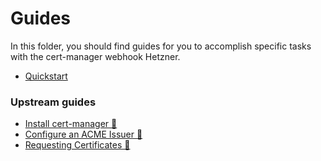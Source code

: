 # Guides

In this folder, you should find guides for you to accomplish specific tasks with the cert-manager webhook Hetzner.

- [Quickstart](quickstart.md)

### Upstream guides

- [Install cert-manager 🔗](https://cert-manager.io/docs/installation/)
- [Configure an ACME Issuer 🔗](https://cert-manager.io/docs/configuration/acme/)
- [Requesting Certificates 🔗](https://cert-manager.io/docs/usage/)
